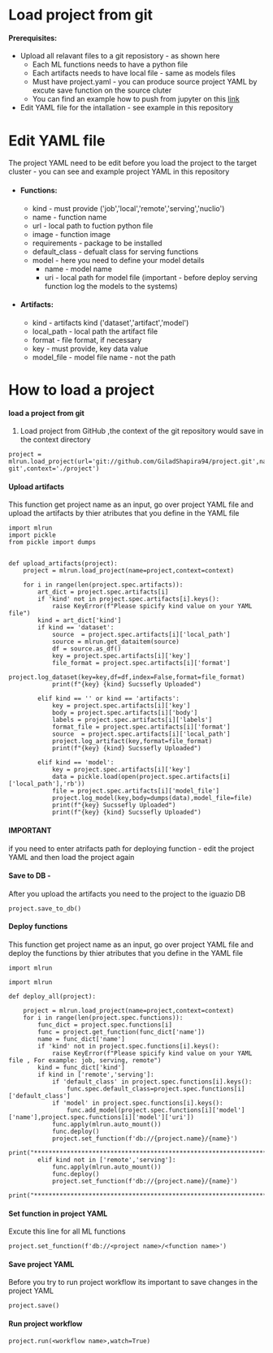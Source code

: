 # Load project from git 

#### Prerequisites:
* Upload all relavant files to a git reposistory  - as shown here
  * Each ML functions needs to have a python file
  * Each artifacts needs to have local file  - same as models files
  * Must have project.yaml  - you can produce source project YAML by excute save function on the source cluter
  * You can find an example how to push from jupyter on this [link](https://github.com/GiladShapira94/project/blob/master/GitHub-Readme.md)
* Edit YAML file for the intallation - see example in this repository

# Edit YAML file
The project YAML need to be edit before you load the project to the target cluster - you can see and example project YAML in this repository
* #### Functions:
  * kind - must provide ('job','local','remote','serving','nuclio')
  * name - function name
  * url - local path to fuction python file
  * image - function image 
  * requirements - package to be installed
  * default_class - defualt class for serving functions
  * model - here you need to define your model details 
    * name - model name
    * uri - local path for model file (important - before deploy serving function log the models to the systems)
* #### Artifacts:
  * kind - artifacts kind ('dataset','artifact','model')
  * local_path - local path the artifact file
  * format - file format, if necessary 
  * key - must provide, key data value
  * model_file - model file name  - not the path 
# How to load a project
#### load a project from git 
1. Load project from GitHub ,the context of the git repository would save in the context directory
````
project = mlrun.load_project(url='git://github.com/GiladShapira94/project.git',name='project-git',context='./project')
````

#### Upload artifacts 
This function get project name as an input, go over project YAML file and upload the artifacts by thier atributes that you define in the YAML file
````
import mlrun 
import pickle
from pickle import dumps


def upload_artifacts(project):
    project = mlrun.load_project(name=project,context=context)

    for i in range(len(project.spec.artifacts)):
        art_dict = project.spec.artifacts[i]
        if 'kind' not in project.spec.artifacts[i].keys():
            raise KeyError(f"Please spicify kind value on your YAML file")
        kind = art_dict['kind']
        if kind == 'dataset':
            source  = project.spec.artifacts[i]['local_path']
            source = mlrun.get_dataitem(source)
            df = source.as_df()
            key = project.spec.artifacts[i]['key']
            file_format = project.spec.artifacts[i]['format']
            project.log_dataset(key=key,df=df,index=False,format=file_format)
            print(f"{key} {kind} Sucssefly Uploaded")
            
        elif kind == '' or kind == 'artifacts':
            key = project.spec.artifacts[i]['key']
            body = project.spec.artifacts[i]['body']
            labels = project.spec.artifacts[i]['labels']
            format_file = project.spec.artifacts[i]['format']
            source  = project.spec.artifacts[i]['local_path']
            project.log_artifact(key,format=file_format)
            print(f"{key} {kind} Sucssefly Uploaded")
            
        elif kind == 'model':
            key = project.spec.artifacts[i]['key']
            data = pickle.load(open(project.spec.artifacts[i]['local_path'],'rb'))
            file = project.spec.artifacts[i]['model_file']
            project.log_model(key,body=dumps(data),model_file=file)
            print(f"{key} Sucssefly Uploaded")
            print(f"{key} {kind} Sucssefly Uploaded")
````
#### IMPORTANT 
if you need to enter atrifacts path for deploying function  - edit the project YAML and then load the project again
#### Save to DB - 
After you upload the artifacts you need to the project to the iguazio DB
````
project.save_to_db()
````
#### Deploy functions 
This function get project name as an input, go over project YAML file and deploy the functions by thier atributes that you define in the YAML file
````
import mlrun

import mlrun

def deploy_all(project):

    project = mlrun.load_project(name=project,context=context)
    for i in range(len(project.spec.functions)):
        func_dict = project.spec.functions[i]
        func = project.get_function(func_dict['name'])
        name = func_dict['name']
        if 'kind' not in project.spec.functions[i].keys():
            raise KeyError(f"Please spicify kind value on your YAML file , For example: job, serving, remote")
        kind = func_dict['kind']
        if kind in ['remote','serving']:
            if 'default_class' in project.spec.functions[i].keys():
                func.spec.default_class=project.spec.functions[i]['default_class']
            if 'model' in project.spec.functions[i].keys():
                func.add_model(project.spec.functions[i]['model']['name'],project.spec.functions[i]['model']['uri'])
            func.apply(mlrun.auto_mount())
            func.deploy()
            project.set_function(f'db://{project.name}/{name}')
            print("******************************************************************************************************")
        elif kind not in ['remote','serving']:
            func.apply(mlrun.auto_mount())
            func.deploy() 
            project.set_function(f'db://{project.name}/{name}')
            print("******************************************************************************************************")
````
#### Set function in project YAML 
Excute this line for all ML functions 
````
project.set_function(f'db://<project name>/<function name>')
````
#### Save project YAML
Before you try to run project workflow its important to save changes in the project YAML
````
project.save()
````
#### Run project workflow 
````
project.run(<workflow name>,watch=True)
````

